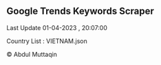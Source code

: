 

## Google Trends Keywords Scraper 
 
Last Update 01-04-2023 , 20:07:00

Country List :
VIETNAM.json



© Abdul Muttaqin 
